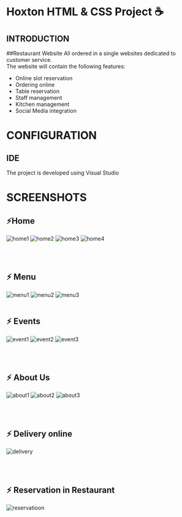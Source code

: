 # Hoxton HTML & CSS Project :coffee: 

## INTRODUCTION
##Restaurant Website 
All ordered in a single websites dedicated to customer service.<br>
The website will contain the following features:
* Online slot reservation 
* Ordering online
* Table reservation
* Staff management
* Kitchen management
* Social Media integration

# CONFIGURATION
## IDE

The project is developed using Visual Studio

# SCREENSHOTS
 ## ⚡Home
 ![home1](https://user-images.githubusercontent.com/44116298/141468243-149315a6-44d7-4181-93b5-26805b172415.png)
![home2](https://user-images.githubusercontent.com/44116298/141468269-ad63eeac-3b7a-4680-9619-2c0cf1e5fe2d.png)
![home3](https://user-images.githubusercontent.com/44116298/141468283-1dc1b93f-cbcb-455d-8bf2-97b74dafe01d.png)
![home4](https://user-images.githubusercontent.com/44116298/141468292-bd3a05b7-d26e-435e-96bc-953390082f83.png)


<br><br>
 ## ⚡ Menu
 ![menu1](https://user-images.githubusercontent.com/44116298/141468315-5a4c65f7-fd03-4dcb-8ef9-8ecadf4d46a2.png)
![menu2](https://user-images.githubusercontent.com/44116298/141468319-245e856c-3b32-4a84-8dd4-2b586c307f60.png)
![menu3](https://user-images.githubusercontent.com/44116298/141468326-ffde7f01-db12-4486-aaae-ecf21d1355a4.png)
<br><br>

## ⚡ Events

![event1](https://user-images.githubusercontent.com/44116298/141468365-7c0b3b16-9acf-454a-9e65-ae9762cce88e.png)
![event2](https://user-images.githubusercontent.com/44116298/141468374-9ceca9a2-fdd9-4895-92d7-16b15d582218.png)
![event3](https://user-images.githubusercontent.com/44116298/141468384-939a335e-a939-4a54-979d-0c0f649db29e.png)

<br><br>


## ⚡ About Us
![about1](https://user-images.githubusercontent.com/44116298/141468406-9c7ba6b2-1958-4a37-b252-9806c2573107.png)
![about2](https://user-images.githubusercontent.com/44116298/141468412-8a7424c5-e902-484c-bb93-1e98fd297829.png)
![about3](https://user-images.githubusercontent.com/44116298/141468419-68747455-7563-4e60-9445-9897cf266eb7.png)


<br><br>


## ⚡ Delivery online
![delivery](https://user-images.githubusercontent.com/44116298/141468512-f270e210-1488-40b4-bea6-0fe96c952779.png)

<br><br>


## ⚡ Reservation in Restaurant

![reservatioon](https://user-images.githubusercontent.com/44116298/141468550-7e6f0ac3-71b0-4555-a2a6-eace16b00f44.png)









